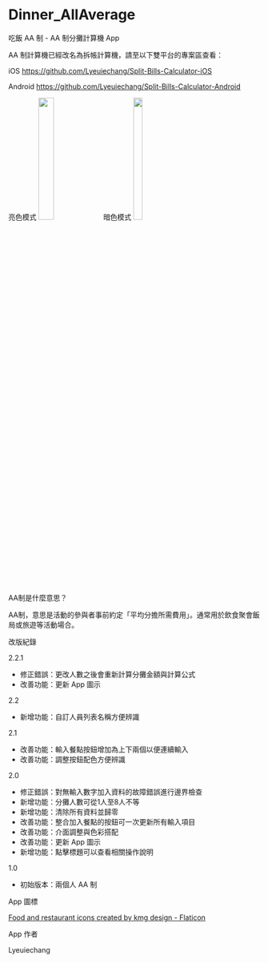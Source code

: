 # Dinner_AllAverage
吃飯 AA 制  - AA 制分攤計算機 App

AA 制計算機已經改名為拆帳計算機，請至以下雙平台的專案區查看：

iOS https://github.com/Lyeuiechang/Split-Bills-Calculator-iOS

Android https://github.com/Lyeuiechang/Split-Bills-Calculator-Android

亮色模式 <img src="https://i.imgur.com/w64TnMl.jpg" width=25% height=25%> 暗色模式 <img src="https://i.imgur.com/iyEWdbg.jpg" width=19% height=25%>

AA制是什麼意思？

AA制，意思是活動的參與者事前約定「平均分擔所需費用」。通常用於飲食聚會飯局或旅遊等活動場合。

改版紀錄

2.2.1

- 修正錯誤：更改人數之後會重新計算分攤金額與計算公式
- 改善功能：更新 App 圖示

2.2

- 新增功能：自訂人員列表名稱方便辨識

2.1

- 改善功能：輸入餐點按鈕增加為上下兩個以便連續輸入
- 改善功能：調整按鈕配色方便辨識

2.0

- 修正錯誤：對無輸入數字加入資料的故障錯誤進行邊界檢查
- 新增功能：分攤人數可從1人至8人不等
- 新增功能：清除所有資料並歸零
- 改善功能：整合加入餐點的按鈕可一次更新所有輸入項目
- 改善功能：介面調整與色彩搭配
- 改善功能：更新 App 圖示
- 新增功能：點擊標題可以查看相關操作說明

1.0

- 初始版本：兩個人 AA 制

App 圖標

<a href="https://www.flaticon.com/free-icons/food-and-restaurant" title="food and restaurant icons">Food and restaurant icons created by kmg design - Flaticon</a>

App 作者

Lyeuiechang
